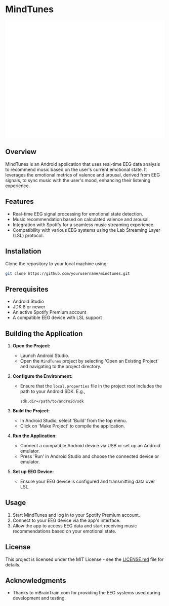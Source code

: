 # MindTunes

<p align="center">
  <img src="repository_resources/mindtunes_logo_white.png" alt="MindTunes Logo" title="MindTunes Logo">
</p>

## Overview

MindTunes is an Android application that uses real-time EEG data analysis to recommend music based on the user's current emotional state. It leverages the emotional metrics of valence and arousal, derived from EEG signals, to sync music with the user's mood, enhancing their listening experience.

## Features

- Real-time EEG signal processing for emotional state detection.
- Music recommendation based on calculated valence and arousal.
- Integration with Spotify for a seamless music streaming experience.
- Compatibility with various EEG systems using the Lab Streaming Layer (LSL) protocol.

## Installation

Clone the repository to your local machine using:

```bash
git clone https://github.com/yourusername/mindtunes.git
```

## Prerequisites

- Android Studio
- JDK 8 or newer
- An active Spotify Premium account
- A compatible EEG device with LSL support

## Building the Application

1. **Open the Project:**
   - Launch Android Studio.
   - Open the `MindTunes` project by selecting 'Open an Existing Project' and navigating to the project directory.

2. **Configure the Environment:**
   - Ensure that the `local.properties` file in the project root includes the path to your Android SDK. E.g.,
     ```
     sdk.dir=/path/to/android/sdk
     ```

3. **Build the Project:**
   - In Android Studio, select 'Build' from the top menu.
   - Click on 'Make Project' to compile the application.

4. **Run the Application:**
   - Connect a compatible Android device via USB or set up an Android emulator.
   - Press 'Run' in Android Studio and choose the connected device or emulator.

5. **Set up EEG Device:**
   - Ensure your EEG device is configured and transmitting data over LSL.

## Usage

1. Start MindTunes and log in to your Spotify Premium account.
2. Connect to your EEG device via the app's interface.
3. Allow the app to access EEG data and start receiving music recommendations based on your emotional state.

## License

This project is licensed under the MIT License - see the [LICENSE.md](LICENSE.md) file for details.

## Acknowledgments

- Thanks to mBrainTrain.com for providing the EEG systems used during development and testing.
